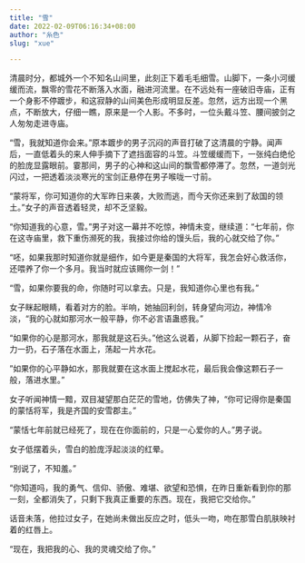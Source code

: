 ```yaml
---
title: "雪"
date: 2022-02-09T06:16:34+08:00
author: "糸色"
slug: "xue"

---
```


清晨时分，都城外一个不知名山间里，此刻正下着毛毛细雪。山脚下，一条小河缓缓而流，飘零的雪花不断落入水面，融进河流里。在不远处有一座破旧寺庙，正有一个身影不停踱步，和这寂静的山间美色形成明显反差。忽然，远方出现一个黑点，不断放大，仔细一瞧，原来是一个人影。不多时，一位头戴斗笠、腰间披剑之人匆匆走进寺庙。

“雪，我就知道你会来。”原本踱步的男子沉闷的声音打破了这清晨的宁静。闻声后，一直低着头的来人伸手摘下了遮挡面容的斗笠。斗笠缓缓而下，一张纯白绝伦的脸庞显露眼前。霎那间，男子的心神和这山间的飘雪都停滞了。忽然，一道剑光闪过，一把透着淡淡寒光的宝剑正悬停在男子喉咙一寸前。

“蒙将军，你可知道你的大军昨日来袭，大败而逃，而今天你还来到了敌国的领土。”女子的声音透着轻灵，却不乏坚毅。

“你知道我的心意，雪。”男子对这一幕并不吃惊，神情未变，继续道：“七年前，你在这寺庙里，救下重伤濒死的我，我接过你给的馒头后，我的心就交给了你。”

“呸，如果我那时知道你就是细作，如今更是秦国的大将军，我怎会好心救活你，还喂养了你一个多月。我当时就应该赐你一剑！”

“雪，如果你要我的命，你随时可以拿去。只是，我知道你心里也有我。”

女子眯起眼睛，看着对方的脸。半响，她抽回利剑，转身望向河边，神情冷淡，“我的心就如那河水一般平静，你不必言语蛊惑我。”

“如果你的心是那河水，那我就是这石头。”他这么说着，从脚下捡起一颗石子，奋力一扔，石子落在水面上，荡起一片水花。

”如果你的心平静如水，那我就要在这水面上搅起水花，最后我会像这颗石子一般，落进水里。”

女子听闻神情一黯，双目凝望那白茫茫的雪地，仿佛失了神，“你可记得你是秦国的蒙恬将军，我是齐国的安雪郡主。”

“蒙恬七年前就已经死了，现在在你面前的，只是一心爱你的人。”男子说。

女子低摆着头，雪白的脸庞浮起淡淡的红晕。

“别说了，不知羞。”

“你知道吗，我的勇气、信仰、骄傲、难堪、欲望和恐惧，在昨日重新看到你的那一刻，全都消失了，只剩下我真正重要的东西。现在，我把它交给你。”

话音未落，他拉过女子，在她尚未做出反应之时，低头一吻，吻在那雪白肌肤映衬着的红唇上。

“现在，我把我的心、我的灵魂交给了你。”
